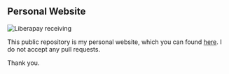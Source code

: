 
## Personal Website
![Liberapay receiving](https://img.shields.io/liberapay/receives/eidoriantan)

This public repository is my personal website, which you can found
[here](https://eidoriantan.github.io). I do not accept any pull requests.

Thank you.
